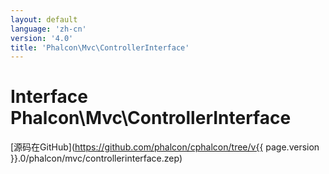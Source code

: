 ```yaml
---
layout: default
language: 'zh-cn'
version: '4.0'
title: 'Phalcon\Mvc\ControllerInterface'
---
```

# Interface **Phalcon\Mvc\ControllerInterface**

[源码在GitHub](https://github.com/phalcon/cphalcon/tree/v{{ page.version }}.0/phalcon/mvc/controllerinterface.zep)